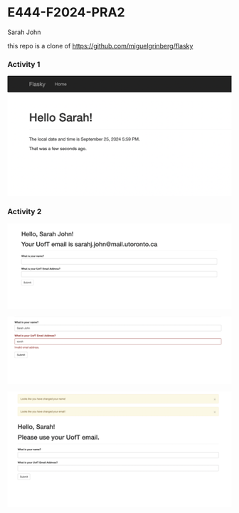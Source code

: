 # E444-F2024-PRA2

Sarah John

this repo is a clone of https://github.com/miguelgrinberg/flasky

### Activity 1

![Activity 1 Screenshot!](screenshots/hello-sarah.png)

### Activity 2

![Activity 2 Screenshot!](screenshots/1.png)

![Activity 2 Screenshot!](screenshots/2.png)

![Activity 2 Screenshot!](screenshots/3.png)
